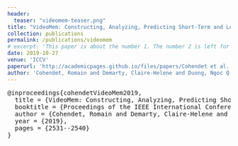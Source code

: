 ```yaml
---
header:
  teaser: "videomem-teaser.png"
title: "VideoMem: Constructing, Analyzing, Predicting Short-Term and Long-Term Video Memorability"
collection: publications
permalink: /publications/videomem
# excerpt: 'This paper is about the number 1. The number 2 is left for future work.'
date: 2019-10-27
venue: 'ICCV'
paperurl: 'http://academicpages.github.io/files/papers/Cohendet et al. - 2019 - VideoMem Constructing, Analyzing, Predicting Shor.pdf'
author: 'Cohendet, Romain and Demarty, Claire-Helene and Duong, Ngoc Q. K. and Engilberge, Martin'
---
```



<pre>
@inproceedings{cohendetVideoMem2019,
  title = {VideoMem: Constructing, Analyzing, Predicting Short-Term and Long-Term Video Memorability},
  booktitle = {Proceedings of the IEEE International Conference on Computer Vision},
  author = {Cohendet, Romain and Demarty, Claire-Helene and Duong, Ngoc Q. K. and Engilberge, Martin},
  year = {2019},
  pages = {2531--2540}
}
</pre>